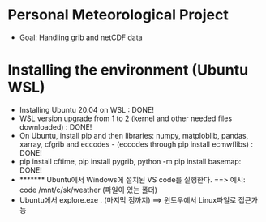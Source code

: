 # Personal Meteorological Project
+ Goal: Handling grib and netCDF data

# Installing the environment (Ubuntu WSL) 
+ Installing Ubuntu 20.04 on WSL : DONE!
+ WSL version upgrade from 1 to 2 (kernel and other needed files downloaded) : DONE!
+ On Ubuntu, install pip and then libraries: numpy, matploblib, pandas, xarray, cfgrib and eccodes - (eccodes through pip install ecmwflibs) : DONE!
+ pip install cftime, pip install pygrib, python -m pip install basemap: DONE!
+ ******* Ubuntu에서 Windows에 설치된 VS code를 실행한다. ==> 예시: code /mnt/c/sk/weather (파일이 있는 폴더)
+ Ubuntu에서 explore.exe . (마지막 점까지) ==> 윈도우에서 Linux파일로 접근가능
